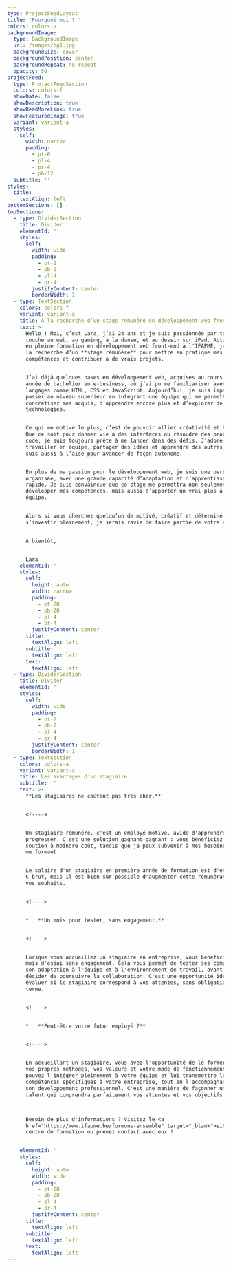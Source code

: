 ```yaml
---
type: ProjectFeedLayout
title: 'Pourquoi moi ? '
colors: colors-a
backgroundImage:
  type: BackgroundImage
  url: /images/bg1.jpg
  backgroundSize: cover
  backgroundPosition: center
  backgroundRepeat: no-repeat
  opacity: 50
projectFeed:
  type: ProjectFeedSection
  colors: colors-f
  showDate: false
  showDescription: true
  showReadMoreLink: true
  showFeaturedImage: true
  variant: variant-a
  styles:
    self:
      width: narrow
      padding:
        - pt-0
        - pl-4
        - pr-4
        - pb-12
  subtitle: ''
styles:
  title:
    textAlign: left
bottomSections: []
topSections:
  - type: DividerSection
    title: Divider
    elementId: ''
    styles:
      self:
        width: wide
        padding:
          - pt-2
          - pb-2
          - pl-4
          - pr-4
        justifyContent: center
        borderWidth: 1
  - type: TextSection
    colors: colors-f
    variant: variant-a
    title: À la recherche d’un stage rémunéré en développement web front-end
    text: >
      Hello ! Moi, c’est Lara, j’ai 24 ans et je suis passionnée par tout ce qui
      touche au web, au gaming, à la danse, et au dessin sur iPad. Actuellement
      en pleine formation en développement web front-end à l'IFAPME, je suis à
      la recherche d’un **stage rémunéré** pour mettre en pratique mes
      compétences et contribuer à de vrais projets.


      J’ai déjà quelques bases en développement web, acquises au cours d'une
      année de bachelier en e-business, où j’ai pu me familiariser avec les
      langages comme HTML, CSS et JavaScript. Aujourd’hui, je suis impatiente de
      passer au niveau supérieur en intégrant une équipe qui me permettra de
      concrétiser mes acquis, d’apprendre encore plus et d’explorer de nouvelles
      technologies.


      Ce qui me motive le plus, c’est de pouvoir allier créativité et technique.
      Que ce soit pour donner vie à des interfaces ou résoudre des problèmes de
      code, je suis toujours prête à me lancer dans des défis. J’adore
      travailler en équipe, partager des idées et apprendre des autres, mais je
      suis aussi à l’aise pour avancer de façon autonome.


      En plus de ma passion pour le développement web, je suis une personne
      organisée, avec une grande capacité d’adaptation et d’apprentissage
      rapide. Je suis convaincue que ce stage me permettra non seulement de
      développer mes compétences, mais aussi d’apporter un vrai plus à votre
      équipe.


      Alors si vous cherchez quelqu’un de motivé, créatif et déterminé à
      s’investir pleinement, je serais ravie de faire partie de votre équipe !


      À bientôt,


      Lara
    elementId: ''
    styles:
      self:
        height: auto
        width: narrow
        padding:
          - pt-28
          - pb-28
          - pl-4
          - pr-4
        justifyContent: center
      title:
        textAlign: left
      subtitle:
        textAlign: left
      text:
        textAlign: left
  - type: DividerSection
    title: Divider
    elementId: ''
    styles:
      self:
        width: wide
        padding:
          - pt-2
          - pb-2
          - pl-4
          - pr-4
        justifyContent: center
        borderWidth: 1
  - type: TextSection
    colors: colors-a
    variant: variant-a
    title: Les avantages d'un stagiaire
    subtitle: ''
    text: >+
      **Les stagiaires ne coûtent pas très cher.**


      <!---->


      Un stagiaire rémunéré, c'est un employé motivé, avide d'apprendre et de
      progresser. C'est une solution gagnant-gagnant : vous bénéficiez d'un
      soutien à moindre coût, tandis que je peux subvenir à mes besoins tout en
      me formant.


      Le salaire d'un stagiaire en première année de formation est d'environ 660
      € brut, mais il est bien sûr possible d'augmenter cette rémunération selon
      vos souhaits.


      <!---->


      *   **Un mois pour tester, sans engagement.**


      <!---->


      Lorsque vous accueillez un stagiaire en entreprise, vous bénéficiez d’un
      mois d’essai sans engagement. Cela vous permet de tester ses compétences,
      son adaptation à l'équipe et à l'environnement de travail, avant de
      décider de poursuivre la collaboration. C'est une opportunité idéale pour
      évaluer si le stagiaire correspond à vos attentes, sans obligation à long
      terme.


      <!---->


      *   **Peut-être votre futur employé ?**


      <!---->


      En accueillant un stagiaire, vous avez l'opportunité de le former selon
      vos propres méthodes, vos valeurs et votre mode de fonctionnement. Vous
      pouvez l'intégrer pleinement à votre équipe et lui transmettre les
      compétences spécifiques à votre entreprise, tout en l'accompagnant dans
      son développement professionnel. C'est une manière de façonner un futur
      talent qui comprendra parfaitement vos attentes et vos objectifs.



      Besoin de plus d'informations ? Visitez le <a
      href="https://www.ifapme.be/formons-ensemble" target="_blank">site</a> du
      centre de formation ou prenez contact avec eux !


    elementId: ''
    styles:
      self:
        height: auto
        width: wide
        padding:
          - pt-28
          - pb-28
          - pl-4
          - pr-4
        justifyContent: center
      title:
        textAlign: left
      subtitle:
        textAlign: left
      text:
        textAlign: left
---
```

